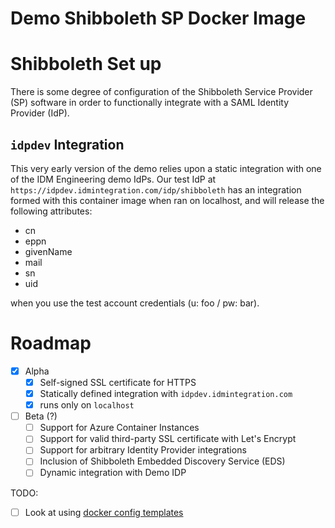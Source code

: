 # Demo Shibboleth SP Docker Image

# Shibboleth Set up

There is some degree of configuration of the Shibboleth Service Provider (SP) software in order to functionally integrate with a SAML Identity Provider (IdP).

## `idpdev` Integration

This very early version of the demo relies upon a static integration with one of the IDM Engineering demo IdPs. Our test IdP at `https://idpdev.idmintegration.com/idp/shibboleth` has an integration formed with this container image when ran on localhost, and will release the following attributes:

- cn
- eppn
- givenName
- mail
- sn
- uid

when you use the test account credentials (u: foo / pw: bar). 

# Roadmap

- [x] Alpha
    - [x] Self-signed SSL certificate for HTTPS
    - [x] Statically defined integration with `idpdev.idmintegration.com`
    - [x] runs only on `localhost`
- [ ] Beta (?)
    - [ ] Support for Azure Container Instances
    - [ ] Support for valid third-party SSL certificate with Let's Encrypt
    - [ ] Support for arbitrary Identity Provider integrations
    - [ ] Inclusion of Shibboleth Embedded Discovery Service (EDS)
    - [ ] Dynamic integration with Demo IDP

TODO:
- [ ] Look at using [docker config templates](https://docs.docker.com/engine/swarm/configs/)